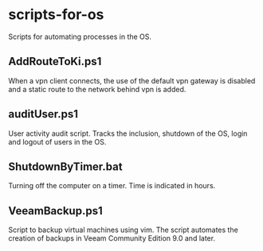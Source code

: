 # scripts-for-os
Scripts for automating processes in the OS.

## AddRouteToKi.ps1
When a vpn client connects, the use of the default vpn gateway is disabled and a static route to the network behind vpn is added.

## auditUser.ps1
User activity audit script. Tracks the inclusion, shutdown of the OS, login and logout of users in the OS.

## ShutdownByTimer.bat
Turning off the computer on a timer. Time is indicated in hours.

## VeeamBackup.ps1
Script to backup virtual machines using vim. The script automates the creation of backups in Veeam Community Edition 9.0 and later.
